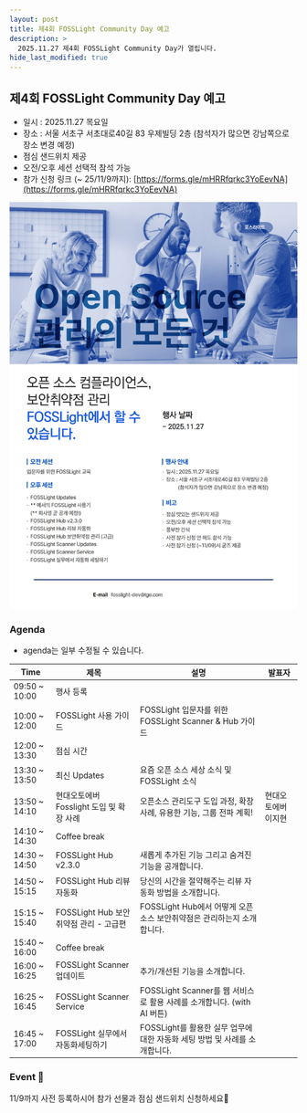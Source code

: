 ```yaml
---
layout: post
title: 제4회 FOSSLight Community Day 예고
description: >
  2025.11.27 제4회 FOSSLight Community Day가 열립니다.
hide_last_modified: true
---
```


## 제4회 FOSSLight Community Day 예고
 - 일시 : 2025.11.27 목요일
 - 장소 : 서울 서초구 서초대로40길 83 우제빌딩 2층 
     (참석자가 많으면 강남쪽으로 장소 변경 예정)
 - 점심 샌드위치 제공 
 - 오전/오후 세션 선택적 참석 가능
 - 참가 신청 링크 (~ 25/11/9까지): [https://forms.gle/mHRRfqrkc3YoEevNA](https://forms.gle/mHRRfqrkc3YoEevNA)

![](../../assets/img/news/2510/25_fosslight_comm.png)

### Agenda
* agenda는 일부 수정될 수 있습니다.

<div class="datatable-begin"></div>

|Time|제목|설명|발표자|
|--- | --- |--- |--- |
|09:50 ~ 10:00|행사 등록| |  | 
|10:00 ~ 12:00|FOSSLight 사용 가이드|FOSSLight 입문자를 위한 FOSSLight Scanner & Hub 가이드| | 
|12:00 ~ 13:30|점심 시간|| | 
|13:30 ~ 13:50|최신 Updates| 요즘 오픈 소스 세상 소식 및 FOSSLight 소식 | | 
|13:50 ~ 14:10|현대오토에버 Fosslight 도입 및 확장 사례| 오픈소스 관리도구 도입 과정, 확장 사례, 유용한 기능, 그룹 전파 계획!|현대오토에버 이지현| 
|14:10 ~ 14:30|Coffee break|||
|14:30 ~ 14:50|FOSSLight Hub v2.3.0| 새롭게 추가된 기능 그리고 숨겨진 기능을 공개합니다. ||
|14:50 ~ 15:15|FOSSLight Hub 리뷰 자동화| 당신의 시간을 절약해주는 리뷰 자동화 방법을 소개합니다. ||
|15:15 ~ 15:40|FOSSLight Hub 보안취약점 관리 - 고급편 |FOSSLight Hub에서 어떻게 오픈소스 보안취약점은 관리하는지 소개합니다.||
|15:40 ~ 16:00|Coffee break| ||
|16:00 ~ 16:25|FOSSLight Scanner 업데이트| 추가/개선된 기능을 소개합니다. ||
|16:25 ~ 16:45|FOSSLight Scanner Service|FOSSLight Scanner를 웹 서비스로 활용 사례를 소개합니다. (with AI 버튼)||
|16:45 ~ 17:00|FOSSLight 실무에서 자동화세팅하기|FOSSLight를 활용한 실무 업무에 대한 자동화 세팅 방법 및 사례를 소개합니다.||

<div class="datatable-end"></div>

### Event 🎉
11/9까지 사전 등록하시어 참가 선물과 점심 샌드위치 신청하세요🎁